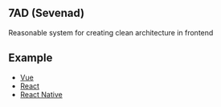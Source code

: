 ## 7AD (Sevenad)
Reasonable system for creating clean architecture in frontend

## Example
  - [Vue](https://github.com/logustra/vuad)
  - [React](https://github.com/logustra/rena)
  - [React Native](https://github.com/logustra/rena)
    

